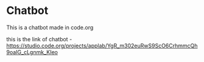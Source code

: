 # Chatbot
This is a chatbot made in code.org

this is the link of chatbot - https://studio.code.org/projects/applab/YgR_m302euRwS9ScO6CrhmmcQh9oaIG_cLgnmk_KIeo
